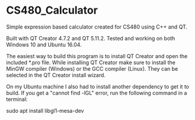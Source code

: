 # CS480_Calculator
Simple expression based calculator created for CS480 using C++ and QT.

Built with QT Creator 4.7.2 and QT 5.11.2.
Tested and working on both Windows 10 and Ubuntu 16.04.

The easiest way to build this program is to install QT Creator and open the included \*.pro file. While installing QT Creator make sure to install the MinGW compiler (Windows) or the GCC compiler (Linux). They can be selected in the QT Creator install wizard.

On my Ubuntu machine I also had to install another dependency to get it to build.
If you get a "cannot find -lGL" error, run the following command in a terminal:

sudo apt install libgl1-mesa-dev
